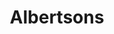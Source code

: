 ---
title: "Albertsons"
url: /portland/albertsons-southwest-beaverton-hillsdale-highway/
shop: supermarket
---